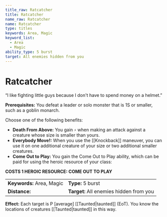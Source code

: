 ```yaml
---
title_raw: Ratcatcher
title: Ratcatcher
name_raw: Ratcatcher
name: Ratcatcher
type: titles
keywords: Area, Magic
keyword_list:
  - Area
  - Magic
ability_type: 5 burst
target: All enemies hidden from you
---
```


# Ratcatcher

“I like fighting little guys because I don't have to spend money on a helmet.”

**Prerequisites:** You defeat a leader or solo monster that is 1S or smaller, such as a goblin monarch.

Choose one of the following benefits:

- **Death From Above:** You gain `⚡` when making an attack against a creature whose size is smaller than yours.
- **Everybody Move!:** When you use the [[Knockback]] maneuver, you can use it on one additional creature of your size or two additional smaller creatures.
- **Come Out to Play:** You gain the Come Out to Play ability, which can be paid for using the heroic resource of your class:

**COSTS 1 HEROIC RESOURCE: COME OUT TO PLAY**

|                           |                                         |
| :------------------------ | :-------------------------------------- |
| **Keywords:** Area, Magic | **Type:** 5 burst                       |
| **Distance:**             | **Target:** All enemies hidden from you |

**Effect:** Each target is P \[average\] [[Taunted|taunted]] (EoT). You know the locations of creatures [[Taunted|taunted]] in this way.
